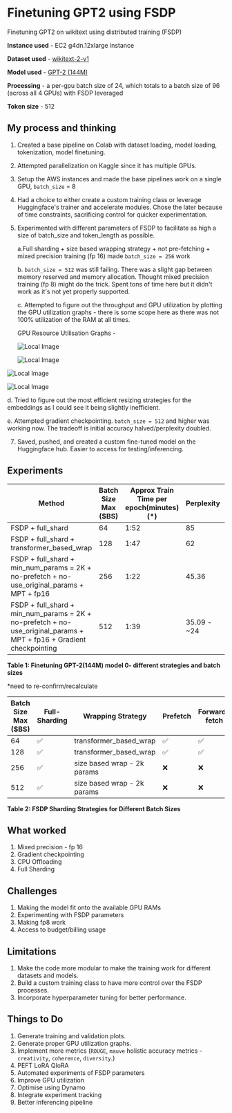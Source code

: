 # Finetuning GPT2 using FSDP
Finetuning GPT2 on wikitext using distributed training (FSDP)

   **Instance used** - EC2 g4dn.12xlarge instance

   **Dataset used** - [wikitext-2-v1](https://huggingface.co/datasets/wikitext/viewer/wikitext-2-v1)

   **Model used** - [GPT-2 (144M)](https://huggingface.co/openai-community/gpt2)

   **Processing** - a per-gpu batch size of 24, which totals to a batch size of 96 (across all 4 GPUs) with FSDP leveraged

   **Token size** - 512 

## My process and thinking
1. Created a base pipeline on Colab with dataset loading, model loading, tokenization, model finetuning.
   
2. Attempted parallelization on Kaggle since it has multiple GPUs.
   
3. Setup the AWS instances and made the base pipelines work on a single GPU, `batch_size` = 8
   
4. Had a choice to either create a custom training class or leverage Huggingface's trainer and accelerate modules. Chose the later because of time constraints, sacrificing control for quicker experimentation.
   
5. Experimented with different parameters of FSDP to facilitate as high a size of batch_size and token_length as possible.
   
   a.Full sharding + size based wrapping strategy + not pre-fetching + mixed precision training (fp 16) made `batch_size = 256` work

   b. `batch_size = 512` was still failing. There was a slight gap between memory reserved and memory allocation. Thought mixed precision training (fp 8) might do the trick. Spent tons of time here but it didn't work as it's not yet properly supported.
   
   c. Attempted to figure out the throughput and GPU utilization by plotting the GPU utilization graphs - there is some scope here as there was not 100% utilization of the RAM at all times.

   GPU Resource Utilisation Graphs -

   ![Local Image](images/512.jpg "GPU utilisation during training for batchsize = 512")

   ![Local Image](./image.jpg "GPU utilisation during training for batchsize = 256")

  ![Local Image](./image.jpg "GPU utilisation during training for batchsize = 128")

  ![Local Image](./image.jpg "GPU utilisation during training for batchsize = 64")


   d. Tried to figure out the most efficient resizing strategies for the embeddings as I could see it being  slightly inefficient.
   
   e. Attempted gradient checkpointing. `batch_size = 512` and higher was working now. The tradeoff is initial accuracy halved/perplexity doubled.
   
7. Saved, pushed, and created a custom fine-tuned model on the Huggingface hub. Easier to access for testing/inferencing.



## Experiments


| Method | Batch Size Max ($BS) | Approx Train Time per epoch(minutes) (*) | Perplexity | Notes
| --- | --- | --- | --- | --- |
| FSDP + full_shard | 64 | 1:52 |85  |  |
| FSDP + full_shard + transformer_based_wrap | 128 | 1:47 | 62 |  |
| FSDP + full_shard + min_num_params = 2K + no-prefetch + no-use_original_params + MPT + fp16 | 256 | 1:22 | 45.36 |  |
| FSDP + full_shard + min_num_params = 2K + no-prefetch + no-use_original_params + MPT + fp16 + Gradient checkpointing  | 512 |1:39  | 35.09 - ~24 |  |

**Table 1: Finetuning GPT-2(144M) model 0- different strategies and batch sizes**
 
 *need to re-confirm/recalculate

| Batch Size Max ($BS) | Full-Sharding | Wrapping Strategy | Prefetch | Forward-fetch | use_original_params | CPU-RAM Offloading+Efficient Loading | Mixed Precision Training
| --- | --- | --- | --- | --- | --- | --- | --- |
| 64 | ✅ | transformer_based_wrap |✅  | ✅ | ✅ | ✅ |❌  |
| 128 | ✅ | transformer_based_wrap | ✅ | ✅ | ✅ |✅  | ❌ |
| 256 | ✅ | size based wrap - 2k params | ❌ | ❌ | ❌ | ✅ | ✅ |
| 512  | ✅ | size based wrap - 2k params |  ❌| ❌ | ❌ | ✅ | ✅ |

**Table 2: FSDP Sharding Strategies for Different Batch Sizes**

## What worked
1.  Mixed precision - fp 16
2.  Gradient checkpointing
3.  CPU Offloading
4.  Full Sharding

## Challenges 
1.  Making the model fit onto the available GPU RAMs
2.  Experimenting with FSDP parameters
3.  Making fp8 work
4.  Access to budget/billing usage

## Limitations
1.  Make the code more modular to make the training work for different datasets and models. 
2.  Build a custom training class to have more control over the FSDP processes.
3.  Incorporate hyperparameter tuning for better performance.

## Things to Do
1.  Generate training and validation plots.
2.  Generate proper GPU utilization graphs.
3.  Implement more metrics (`ROUGE`, `mauve` holistic accuracy metrics - `creativity`, `coherence`, `diversity`.)
4.  PEFT LoRA QloRA
5.  Automated experiments of FSDP parameters
6.  Improve GPU utilization
7.  Optimise using Dynamo
8.  Integrate experiment tracking 
9.  Better inferencing pipeline




